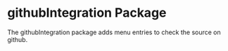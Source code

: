 # githubIntegration Package

The githubIntegration package adds menu entries to check the source on github.
